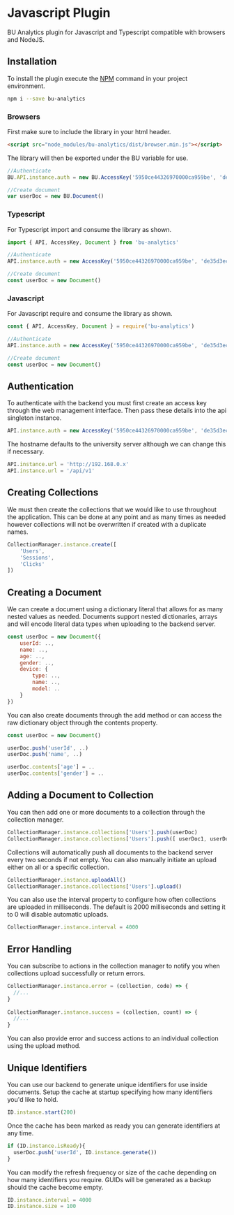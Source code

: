 # Javascript Plugin

BU Analytics plugin for Javascript and Typescript compatible with browsers and NodeJS.

## Installation

To install the plugin execute the [NPM](https://www.npmjs.com/package/@bu-analytics/plugin) command in your project environment.

```bash
npm i --save bu-analytics
```

### Browsers

First make sure to include the library in your html header.

```html
<script src="node_modules/bu-analytics/dist/browser.min.js"></script>
```

The library will then be exported under the BU variable for use.

```javascript
//Authenticate
BU.API.instance.auth = new BU.AccessKey('5950ce44326970000ca959be', 'de35d3ec10d97667a1fa1d32b07133e3908923d4bd8c7258e384b5e5dfb91ec0')

//Create document
var userDoc = new BU.Document()
```

### Typescript

For Typescript import and consume the library as shown.

```javascript
import { API, AccessKey, Document } from 'bu-analytics'

//Authenticate
API.instance.auth = new AccessKey('5950ce44326970000ca959be', 'de35d3ec10d97667a1fa1d32b07133e3908923d4bd8c7258e384b5e5dfb91ec0')

//Create document
const userDoc = new Document()
```

### Javascript

For Javascript require and consume the library as shown.

```javascript
const { API, AccessKey, Document } = require('bu-analytics')

//Authenticate
API.instance.auth = new AccessKey('5950ce44326970000ca959be', 'de35d3ec10d97667a1fa1d32b07133e3908923d4bd8c7258e384b5e5dfb91ec0')

//Create document
const userDoc = new Document()
```

## Authentication

To authenticate with the backend you must first create an access key through the web management interface. Then pass these details into the api singleton instance.

```javascript
API.instance.auth = new AccessKey('5950ce44326970000ca959be', 'de35d3ec10d97667a1fa1d32b07133e3908923d4bd8c7258e384b5e5dfb91ec0')
```

The hostname defaults to the university server although we can change this if necessary.

```javascript
API.instance.url = 'http://192.168.0.x'
API.instance.url = '/api/v1'
```

## Creating Collections

We must then create the collections that we would like to use throughout the application. 
This can be done at any point and as many times as needed however collections will not be overwritten if created with a duplicate names.

```javascript
CollectionManager.instance.create([
    'Users',
    'Sessions',
    'Clicks'
])
```

## Creating a Document

We can create a document using a dictionary literal that allows for as many nested values as needed. 
Documents support nested dictionaries, arrays and will encode literal data types when uploading to the backend server.

```javascript
const userDoc = new Document({
    userId: ..,
    name: ..,
    age: ..,
    gender: ..,
    device: {
        type: ..,
        name: ..,
        model: ..
    }
})
```

You can also create documents through the add method or can access the raw dictionary object through the contents property.

```javascript
const userDoc = new Document()

userDoc.push('userId', ..)
userDoc.push('name', ..)

userDoc.contents['age'] = ..
userDoc.contents['gender'] = ..
```

## Adding a Document to Collection

You can then add one or more documents to a collection through the collection manager.

```javascript
CollectionManager.instance.collections['Users'].push(userDoc)
CollectionManager.instance.collections['Users'].push([ userDoc1, userDoc2, userDoc3 ])
```

Collections will automatically push all documents to the backend server every two seconds if not empty. 
You can also manually initiate an upload either on all or a specific collection.

```javascript
CollectionManager.instance.uploadAll()
CollectionManager.instance.collections['Users'].upload()
```

You can also use the interval property to configure how often collections are uploaded in milliseconds. 
The default is 2000 milliseconds and setting it to 0 will disable automatic uploads.

```javascript
CollectionManager.instance.interval = 4000
```

## Error Handling

You can subscribe to actions in the collection manager to notify you when collections upload successfully or return errors.

```javascript
CollectionManager.instance.error = (collection, code) => {
  //...
}
 
CollectionManager.instance.success = (collection, count) => {
  //...
}
```

You can also provide error and success actions to an individual collection using the upload method.

## Unique Identifiers

You can use our backend to generate unique identifiers for use inside documents. 
Setup the cache at startup specifying how many identifiers you'd like to hold.

```javascript
ID.instance.start(200)
```

Once the cache has been marked as ready you can generate identifiers at any time.

```javascript
if (ID.instance.isReady){
  userDoc.push('userId', ID.instance.generate())
}
```

You can modify the refresh frequency or size of the cache depending on how many identifiers you require. 
GUIDs will be generated as a backup should the cache become empty.

```javascript
ID.instance.interval = 4000
ID.instance.size = 100
```
